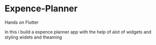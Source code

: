 # Expence-Planner
Hands on Flutter 

In this i build a expence planner app with the help of alot of widgets and styling widets and theaming 
